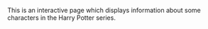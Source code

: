 This is an interactive page which displays information about some characters in the Harry Potter series.
